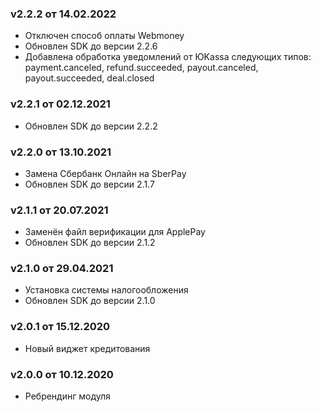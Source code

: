 ### v2.2.2 от 14.02.2022
* Отключен способ оплаты Webmoney
* Обновлен SDK до версии 2.2.6
* Добавлена обработка уведомлений от ЮKassa следующих типов: payment.canceled, refund.succeeded, payout.canceled, payout.succeeded, deal.closed

### v2.2.1 от 02.12.2021
* Обновлен SDK до версии 2.2.2

### v2.2.0 от 13.10.2021
* Замена Сбербанк Онлайн на SberPay
* Обновлен SDK до версии 2.1.7

### v2.1.1 от 20.07.2021
* Заменён файл верификации для ApplePay
* Обновлен SDK до версии 2.1.2

### v2.1.0 от 29.04.2021
* Установка системы налогообложения
* Обновлен SDK до версии 2.1.0

### v2.0.1 от 15.12.2020
* Новый виджет кредитования

### v2.0.0 от 10.12.2020
* Ребрендинг модуля
